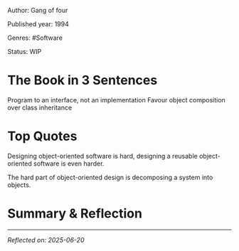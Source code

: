 Author: Gang of four

Published year: 1994

Genres: #Software 

Status: WIP


# The Book in 3 Sentences
Program to an interface, not an implementation
Favour object composition over class inheritance

# Top Quotes
Designing object-oriented software is hard, designing a reusable object-oriented software is even harder.

The hard part of object-oriented design is decomposing a system into objects.

# Summary & Reflection

------
*Reflected on: 2025-06-20*